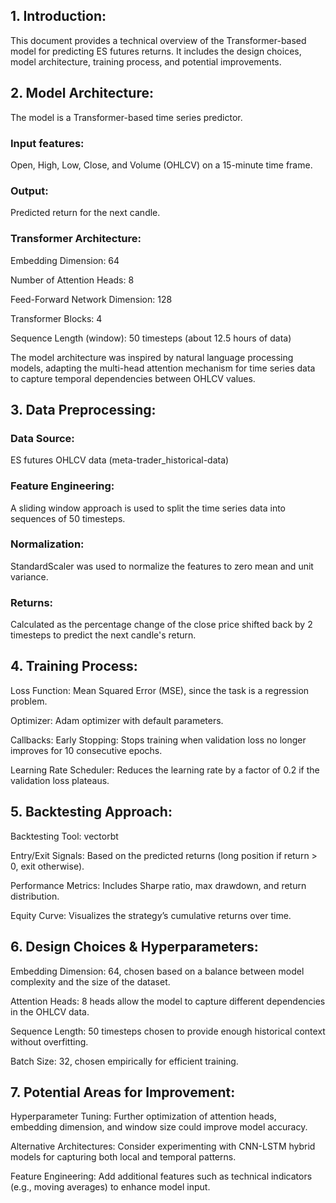 ## 1. Introduction:
This document provides a technical overview of the Transformer-based model for predicting ES futures returns. It includes the design choices, model architecture, training process, and potential improvements.

## 2. Model Architecture:
The model is a Transformer-based time series predictor.

### Input features: 
Open, High, Low, Close, and Volume (OHLCV) on a 15-minute time frame.
### Output: 
Predicted return for the next candle.
### Transformer Architecture:

Embedding Dimension: 64


Number of Attention Heads: 8

Feed-Forward Network Dimension: 128

Transformer Blocks: 4

Sequence Length (window): 50 timesteps (about 12.5 hours of data)

The model architecture was inspired by natural language processing models, adapting the multi-head attention mechanism for time series data to capture temporal dependencies between OHLCV values.

## 3. Data Preprocessing:
### Data Source: 
ES futures OHLCV data (meta-trader_historical-data)

### Feature Engineering: 
A sliding window approach is used to split the time series data into sequences of 50 timesteps.

### Normalization:
 StandardScaler was used to normalize the features to zero mean and unit variance.

### Returns:
 Calculated as the percentage change of the close price shifted back by 2 timesteps to predict the next candle's return.
## 4. Training Process:
Loss Function: Mean Squared Error (MSE), since the task is a regression problem.

Optimizer: Adam optimizer with default parameters.

Callbacks:
Early Stopping: Stops training when validation loss no longer improves for 10 consecutive epochs.

Learning Rate Scheduler: Reduces the learning rate by a factor of 0.2 if the validation loss plateaus.
## 5. Backtesting Approach:
Backtesting Tool: vectorbt

Entry/Exit Signals: Based on the predicted returns (long position if return > 0, exit otherwise).

Performance Metrics: Includes Sharpe ratio, max drawdown, and return distribution.

Equity Curve: Visualizes the strategy’s cumulative returns over time.

## 6. Design Choices & Hyperparameters:
Embedding Dimension: 64, chosen based on a balance between model complexity and the size of the dataset.

Attention Heads: 8 heads allow the model to capture different dependencies in the OHLCV data.

Sequence Length: 50 timesteps chosen to provide enough historical context without overfitting.

Batch Size: 32, chosen empirically for efficient training.

## 7. Potential Areas for Improvement:
Hyperparameter Tuning: Further optimization of attention heads, embedding dimension, and window size could improve model accuracy.

Alternative Architectures: Consider experimenting with CNN-LSTM hybrid models for capturing both local and temporal patterns.

Feature Engineering: Add additional features such as technical indicators (e.g., moving averages) to enhance model input.
